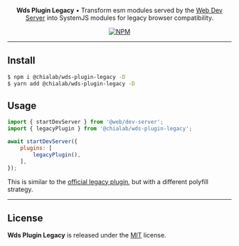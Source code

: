 <p align="center">
    <strong>Wds Plugin Legacy</strong> • Transform esm modules served by the <a href="https://modern-web.dev/docs/dev-server/overview/">Web Dev Server</a> into SystemJS modules for legacy browser compatibility.
</p>

<p align="center">
    <a href="https://www.npmjs.com/package/@chialab/wds-plugin-legacy"><img alt="NPM" src="https://img.shields.io/npm/v/@chialab/wds-plugin-legacy.svg?style=flat-square"></a>
</p>

---

## Install

```sh
$ npm i @chialab/wds-plugin-legacy -D
$ yarn add @chialab/wds-plugin-legacy -D
```

## Usage

```js
import { startDevServer } from '@web/dev-server';
import { legacyPlugin } from '@chialab/wds-plugin-legacy';

await startDevServer({
    plugins: [
        legacyPlugin(),
    ],
});
```

This is similar to the [official legacy plugin](https://www.npmjs.com/package/@web/dev-server-legacy), but with a different polyfill strategy.

---

## License

**Wds Plugin Legacy** is released under the [MIT](https://github.com/chialab/rna/blob/master/packages/wds-plugin-legacy/LICENSE) license.
